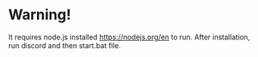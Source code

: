 # Warning!

It requires node.js installed https://nodejs.org/en to run.
After installation, run discord and then start.bat file.